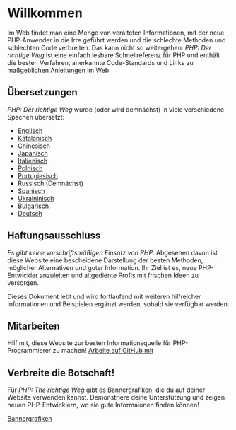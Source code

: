 # Willkommen

Im Web findet man eine Menge von veralteten Informationen, mit der neue PHP-Anwender in die Irre geführt werden und die
schlechte Methoden und schlechten Code verbreiten. Das kann nicht so weitergehen. _PHP: Der richtige Weg_ ist eine
einfach lesbare Schnellreferenz für PHP und enthält die besten Verfahren, anerkannte Code-Standards und Links zu
maßgeblichen Anleitungen im Web.

## Übersetzungen

_PHP: Der richtige Weg_ wurde (oder wird demnächst) in viele verschiedene Spachen übersetzt:

* [Englisch](http://www.phptherightway.com)
* [Katalanisch](http://ca.phptherightway.com)
* [Chinesisch](http://wulijun.github.com/php-the-right-way)
* [Japanisch](http://ja.phptherightway.com)
* [Italienisch](http://it.phptherightway.com)
* [Polnisch](http://pl.phptherightway.com/)
* [Portugiesisch](http://br.phptherightway.com/)
* Russisch (Demnächst)
* [Spanisch](http://es.phptherightway.com)
* [Ukraininisch](http://iflista.github.com/php-the-right-way/)
* [Bulgarisch](http://bg.phptherightway.com/)
* [Deutsch](http://rwetzlmayr.github.io/php-the-right-way/)

## Haftungsausschluss

_Es gibt keine vorschriftsmäßigen Einsatz von PHP_. Abgesehen davon ist diese Website eine bescheidene Darstellung der
besten Methoden, möglicher Alternativen und guter Information. Ihr Ziel ist es, neue PHP-Entwickler anzuleiten und altgediente Profis mit frischen Ideen zu versorgen.

Dieses Dokument lebt und wird fortlaufend mit weiteren hilfreicher Informationen und Beispielen ergänzt werden, sobald sie verfügbar werden.

## Mitarbeiten

Hilf mit, diese Website zur besten Informationsquelle für PHP-Programmierer zu machen! [Arbeite auf GitHub mit][1]

## Verbreite die Botschaft!

Für _PHP: The richtige Weg_ gibt es Bannergrafiken, die du auf deiner Website verwenden kannst. Demonstriere deine
Unterstützung und zeigen neuen PHP-Entwicklern, wo sie gute Informaionen finden können!

[Bannergrafiken][2]

[1]: https://github.com/codeguy/php-the-right-way/tree/gh-pages
[2]: /banners.html
